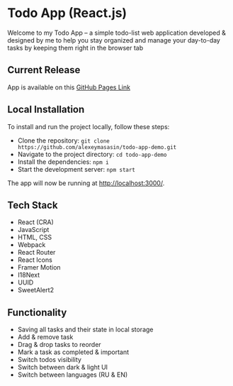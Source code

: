 <h1> Todo App (React.js) </h1>

<p>
Welcome to my Todo App – a simple todo-list web application developed & designed by me to help you stay organized and manage your
day-to-day tasks by keeping them right in the browser tab
</p>

## Current Release

App is available on this [GitHub Pages Link](https://alexeymasasin.github.io/todo-app-demo/)

## Local Installation

To install and run the project locally, follow these steps:

- Clone the repository: `git clone https://github.com/alexeymasasin/todo-app-demo.git`
- Navigate to the project directory: `cd todo-app-demo`
- Install the dependencies: `npm i`
- Start the development server: `npm start`

The app will now be running at [http://localhost:3000/](http://localhost:3000/).

## Tech Stack

- React (CRA)
- JavaScript
- HTML, CSS
- Webpack
- React Router
- React Icons
- Framer Motion
- I18Next
- UUID
- SweetAlert2

## Functionality

- Saving all tasks and their state in local storage
- Add & remove task
- Drag & drop tasks to reorder
- Mark a task as completed & important
- Switch todos visibility
- Switch between dark & light UI
- Switch between languages (RU & EN)
